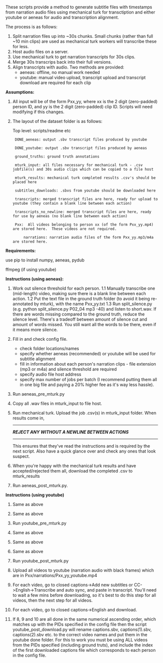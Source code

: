 These scripts provide a method to generate subtitle files with timestamps from narration audio files using mechanical turk for transctiption and either youtube or aeneas for audio and transcription alignment.

The process is as follows:
1. Split narration files up into ~30s chunks.  Small chunks (rather than full ~10 min clips) are used as mechanical turk workers will transcribe these for less.
2. Host audio files on a server.
3. Use mechanical turk to get narration transcripts for 30s clips.
4. Merge 30s transcrips back into their full versions.
5. Align transcripts with audio.  Two methods are provided:
    - aeneas: offline, no manual work needed
    - youtube: manual video upload, transcript upload and transcript download are required for each clip



____________Assumptions:____________

1. All input will be of the form Pxx_yy, where xx is the 2 digit (zero-padded) person ID, and yy is the 2 digit (zero-padded) clip ID.  Scripts will need modifying if this changes.

2. The layout of the dataset folder is as follows:

    Top level: scripts/readme etc

        DONE_aeneas: output .sbv transcript files produced by youtube

        DONE_youtube: output .sbv transcript files produced by aeneas

        ground_truths: ground truth annotations

        mturk_input: all files necessary for mechanical turk - .csv jobfile(s) and 30s audio clips which can be copied to a file host

        mturk_results: mechanical turk completed results .csv's should be placed here

        subtitles_downloads: .sbvs from youtube should be downloaded here

        transcripts: merged transcript files are here, ready for upload to youtube (they contain a blank line between each action)

        transcripts_no_newline: merged transcript files are here, ready for use by aeneas (no blank line between each action)

        Pxx:  All videos belonging to person xx (of the form Pxx_yy.mp4) are stored here.  These videos are not required.
            
            narrations: narration audio files of the form Pxx_yy.mp3/m4a are stored here.
            


____________Requirements:____________

use pip to install numpy, aeneas, pydub

ffmpeg (if using youtube)



____________Instructions (using aeneas):____________

1. Work out silence threshold for each person.
    1.1 Manually transcribe one (mid-length) video, making sure there is a blank line between each action.
    1.2 Put the text file in the ground truth folder (to avoid it being re-annotated by mturk), with the name Pxx_yy.txt
    1.3 Run split_silence.py (e.g. python split_silence.py P02_04 mp3 -40) and listen to short.wav.  If there are words missing compared to the ground truth, reduce the silence level.  There's a tradeoff between amount of silence cut and amount of words missed.  You still want all the words to be there, even if it means more silence.

2. Fill in and check config file.
    - check folder locations/names
    - specify whether aeneas (recommended) or youtube will be used for subtitle alignment
    - fill in information about each person's narration clips - file extension (mp3 or m4a) and silence threshold are required
    - specify audio file host address
    - specify max number of jobs per batch (I recommend putting them all in one big file and paying a 20% higher fee as it's way less hassle).

3. Run aeneas_pre_mturk.py

4. Copy all .wav files in mturk_input to file host.

5. Run mechanical turk.  Upload the job .csv(s) in mturk_input folder.  When results come in, 

    **************************************************
    ***REJECT ANY WITHOUT A NEWLINE BETWEEN ACTIONS***
    **************************************************

    This ensures that they've read the instructions and is required by the next script.  Also have a quick glance over and check any ones that look suspect.

6. When you're happy with the mechanical turk results and have accepted/rejected them all, download the completed .csv to mturk_results

7. Run aeneas_post_mturk.py.



____________Instructions (using youtube)____________

1. Same as above

2. Same as above

3. Run youtube_pre_mturk.py

4. Same as above

5. Same as above

6. Same as above

7. Run youtube_post_mturk.py

8. Upload all videos to youtube (narration audio with black frames) which are in Pxx/narrations/Pxx_yy_youtube.mp4

9. For each video, go to closed captions->Add new subtitles or CC->English->Transcribe and auto sync, and paste in transcript.  You'll need to wait a few mins before downloading, so it's best to do this step for all videos, then the next step for all videos.

10. For each video, go to closed captions->English and download.

11. If 8, 9 and 10 are all done in the same numerical ascending order, which matches up with the PIDs specified in the config file then the script youtube_post_download.py will rename captions.sbv, captions(1).sbv, captions(2).sbv etc. to the correct video names and put them in the youtube done folder.  For this to work you must be using ALL videos from the PIDs specified (including ground truts), and include the index of the first downloaded captions file which corresponds to each person in the config file.


